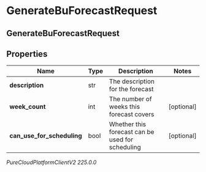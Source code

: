 # GenerateBuForecastRequest

## GenerateBuForecastRequest

## Properties

|Name | Type | Description | Notes|
|------------ | ------------- | ------------- | -------------|
| **description** | str | The description for the forecast | |
| **week_count** | int | The number of weeks this forecast covers | [optional] |
| **can_use_for_scheduling** | bool | Whether this forecast can be used for scheduling | [optional] |



_PureCloudPlatformClientV2 225.0.0_
